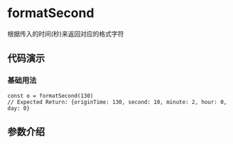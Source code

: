 # formatSecond

根据传入的时间(秒)来返回对应的格式字符

## 代码演示

### 基础用法

```
const o = formatSecond(130)
// Expected Return: {originTime: 130, second: 10, minute: 2, hour: 0, day: 0}
```

## 参数介绍
